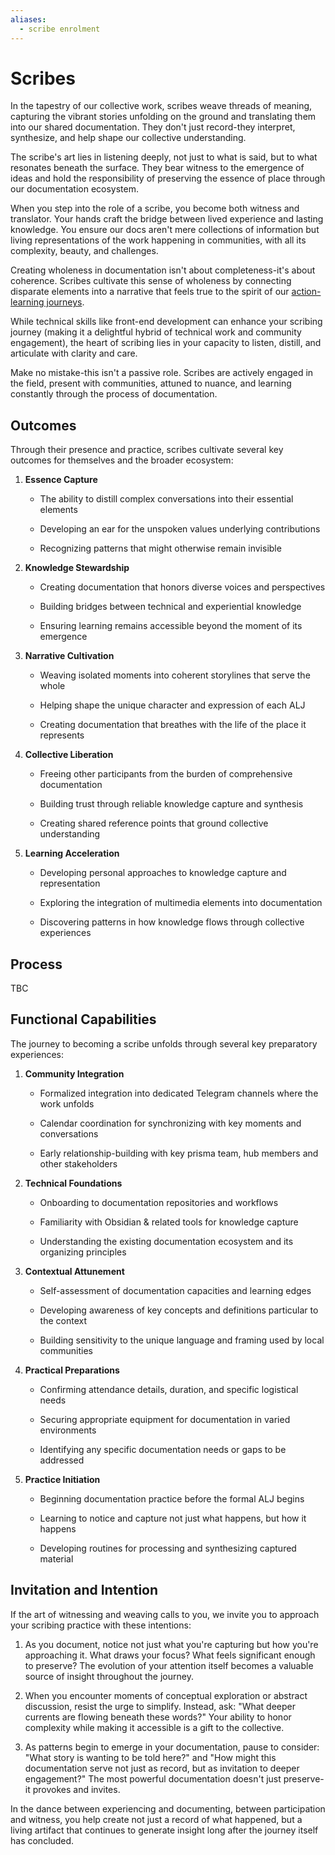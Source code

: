 ```yaml
---
aliases:
  - scribe enrolment
---
```

# Scribes

In the tapestry of our collective work, scribes weave threads of meaning, capturing the vibrant stories unfolding on the ground and translating them into our shared documentation. They don't just record-they interpret, synthesize, and help shape our collective understanding.

The scribe's art lies in listening deeply, not just to what is said, but to what resonates beneath the surface. They bear witness to the emergence of ideas and hold the responsibility of preserving the essence of place through our documentation ecosystem.

When you step into the role of a scribe, you become both witness and translator. Your hands craft the bridge between lived experience and lasting knowledge. You ensure our docs aren't mere collections of information but living representations of the work happening in communities, with all its complexity, beauty, and challenges.

Creating wholeness in documentation isn't about completeness-it's about coherence. Scribes cultivate this sense of wholeness by connecting disparate elements into a narrative that feels true to the spirit of our [action-learning journeys](/content/patterns/action-learning%20journeys.md).

While technical skills like front-end development can enhance your scribing journey (making it a delightful hybrid of technical work and community engagement), the heart of scribing lies in your capacity to listen, distill, and articulate with clarity and care.

Make no mistake-this isn't a passive role. Scribes are actively engaged in the field, present with communities, attuned to nuance, and learning constantly through the process of documentation.

## Outcomes

Through their presence and practice, scribes cultivate several key outcomes for themselves and the broader ecosystem:

1. **Essence Capture**
    
    - The ability to distill complex conversations into their essential elements
        
    - Developing an ear for the unspoken values underlying contributions
        
    - Recognizing patterns that might otherwise remain invisible
        
2. **Knowledge Stewardship**
    
    - Creating documentation that honors diverse voices and perspectives
        
    - Building bridges between technical and experiential knowledge
        
    - Ensuring learning remains accessible beyond the moment of its emergence
        
3. **Narrative Cultivation**
    
    - Weaving isolated moments into coherent storylines that serve the whole
        
    - Helping shape the unique character and expression of each ALJ
        
    - Creating documentation that breathes with the life of the place it represents
        
4. **Collective Liberation**
    
    - Freeing other participants from the burden of comprehensive documentation
        
    - Building trust through reliable knowledge capture and synthesis
        
    - Creating shared reference points that ground collective understanding
        
5. **Learning Acceleration**
    
    - Developing personal approaches to knowledge capture and representation
        
    - Exploring the integration of multimedia elements into documentation
        
    - Discovering patterns in how knowledge flows through collective experiences
        

## Process

TBC

## Functional Capabilities

The journey to becoming a scribe unfolds through several key preparatory experiences:

1. **Community Integration**
    
    - Formalized integration into dedicated Telegram channels where the work unfolds
        
    - Calendar coordination for synchronizing with key moments and conversations
        
    - Early relationship-building with key prisma team, hub members and other stakeholders
        
2. **Technical Foundations**
    
    - Onboarding to documentation repositories and workflows
        
    - Familiarity with Obsidian & related tools for knowledge capture
        
    - Understanding the existing documentation ecosystem and its organizing principles
        
3. **Contextual Attunement**
    
    - Self-assessment of documentation capacities and learning edges
        
    - Developing awareness of key concepts and definitions particular to the context
        
    - Building sensitivity to the unique language and framing used by local communities
        
4. **Practical Preparations**
    
    - Confirming attendance details, duration, and specific logistical needs
        
    - Securing appropriate equipment for documentation in varied environments
        
    - Identifying any specific documentation needs or gaps to be addressed
        
5. **Practice Initiation**
    
    - Beginning documentation practice before the formal ALJ begins
        
    - Learning to notice and capture not just what happens, but how it happens
        
    - Developing routines for processing and synthesizing captured material
        

## Invitation and Intention

If the art of witnessing and weaving calls to you, we invite you to approach your scribing practice with these intentions:

1. As you document, notice not just what you're capturing but how you're approaching it. What draws your focus? What feels significant enough to preserve? The evolution of your attention itself becomes a valuable source of insight throughout the journey.
    
2. When you encounter moments of conceptual exploration or abstract discussion, resist the urge to simplify. Instead, ask: "What deeper currents are flowing beneath these words?" Your ability to honor complexity while making it accessible is a gift to the collective.
    
3. As patterns begin to emerge in your documentation, pause to consider: "What story is wanting to be told here?" and "How might this documentation serve not just as record, but as invitation to deeper engagement?" The most powerful documentation doesn't just preserve-it provokes and invites.
    

In the dance between experiencing and documenting, between participation and witness, you help create not just a record of what happened, but a living artifact that continues to generate insight long after the journey itself has concluded.